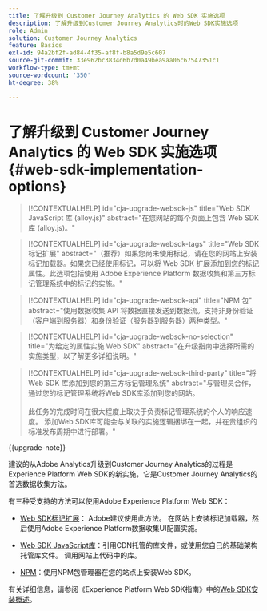 ```yaml
---
title: 了解升级到 Customer Journey Analytics 的 Web SDK 实施选项
description: 了解升级到Customer Journey Analytics时的Web SDK实施选项
role: Admin
solution: Customer Journey Analytics
feature: Basics
exl-id: 94a2bf2f-ad84-4f35-af8f-b8a5d9e5c607
source-git-commit: 33e962bc3834d6b7d0a49bea9aa06c67547351c1
workflow-type: tm+mt
source-wordcount: '350'
ht-degree: 38%

---
```


# 了解升级到 Customer Journey Analytics 的 Web SDK 实施选项 {#web-sdk-implementation-options}

<!-- markdownlint-disable MD034 -->

>[!CONTEXTUALHELP]
>id="cja-upgrade-websdk-js"
>title="Web SDK JavaScript 库 (alloy.js)"
>abstract="在您网站的每个页面上包含 Web SDK 库 (alloy.js)。"

<!-- markdownlint-enable MD034 -->

<!-- markdownlint-disable MD034 -->

>[!CONTEXTUALHELP]
>id="cja-upgrade-websdk-tags"
>title="Web SDK 标记扩展"
>abstract="（推荐）如果您尚未使用标记，请在您的网站上安装标记加载器。如果您已经使用标记，可以将 Web SDK 扩展添加到您的标记属性。此选项包括使用 Adobe Experience Platform 数据收集和第三方标记管理系统中的标记的实施。"

<!-- markdownlint-enable MD034 -->

<!-- markdownlint-disable MD034 -->

>[!CONTEXTUALHELP]
>id="cja-upgrade-websdk-api"
>title="NPM 包"
>abstract="使用数据收集 API 将数据直接发送到数据流。支持非身份验证（客户端到服务器）和身份验证（服务器到服务器）两种类型。"

<!-- markdownlint-enable MD034 -->

<!-- markdownlint-disable MD034 -->

>[!CONTEXTUALHELP]
>id="cja-upgrade-websdk-no-selection"
>title="为给定的属性实施 Web SDK"
>abstract="在升级指南中选择所需的实施类型，以了解更多详细说明。"

<!-- markdownlint-enable MD034 -->

<!-- markdownlint-disable MD034 -->

>[!CONTEXTUALHELP]
>id="cja-upgrade-websdk-third-party"
>title="将 Web SDK 库添加到您的第三方标记管理系统"
>abstract="与管理员合作，通过您的标记管理系统将Web SDK库添加到您的网站。<br><br>此任务的完成时间在很大程度上取决于负责标记管理系统的个人的响应速度。 添加Web SDK库可能会与关联的实施逻辑捆绑在一起，并在贵组织的标准发布周期中进行部署。"

<!-- markdownlint-enable MD034 -->

{{upgrade-note}}

建议的从Adobe Analytics升级到Customer Journey Analytics的过程是Experience Platform Web SDK的新实施，它是Customer Journey Analytics的首选数据收集方法。

有三种受支持的方法可以使用Adobe Experience Platform Web SDK：

* [Web SDK标记扩展](https://experienceleague.adobe.com/en/docs/experience-platform/web-sdk/install/extension)： Adobe建议使用此方法。 在网站上安装标记加载器，然后使用Adobe Experience Platform数据收集UI配置实施。

* [Web SDK JavaScript库](https://experienceleague.adobe.com/en/docs/experience-platform/web-sdk/install/library)：引用CDN托管的库文件，或使用您自己的基础架构托管库文件。 调用网站上代码中的库。

* [NPM](https://experienceleague.adobe.com/en/docs/experience-platform/web-sdk/install/npm)：使用NPM包管理器在您的站点上安装Web SDK。

有关详细信息，请参阅《Experience Platform Web SDK指南》中的[Web SDK安装概述](https://experienceleague.adobe.com/en/docs/experience-platform/web-sdk/install/overview)。
